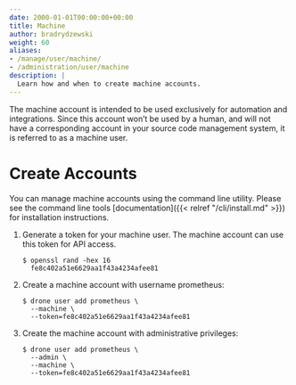 ```yaml
---
date: 2000-01-01T00:00:00+00:00
title: Machine
author: bradrydzewski
weight: 60
aliases:
- /manage/user/machine/
- /administration/user/machine
description: |
  Learn how and when to create machine accounts.
---
```


The machine account is intended to be used exclusively for automation and integrations. Since this account won’t be used by a human, and will not have a corresponding account in your source code management system, it is referred to as a machine user.

# Create Accounts

You can manage machine accounts using the command line utility. Please see the command line tools [documentation]({{< relref "/cli/install.md" >}}) for installation instructions.

1. Generate a token for your machine user. The machine account can use this token for API access.
    ```
    $ openssl rand -hex 16
      fe8c402a51e6629aa1f43a4234afee81
    ```

2. Create a machine account with username prometheus:
    ```
    $ drone user add prometheus \
      --machine \
      --token=fe8c402a51e6629aa1f43a4234afee81
    ```

3. Create the machine account with administrative privileges:
    ```
    $ drone user add prometheus \
      --admin \
      --machine \
      --token=fe8c402a51e6629aa1f43a4234afee81
    ```
